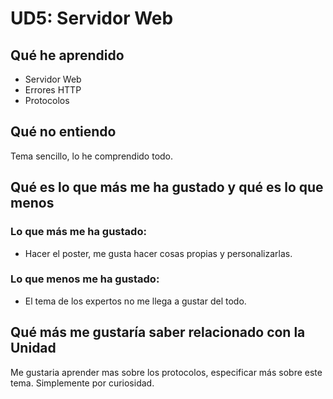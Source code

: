# UD5: Servidor Web

## Qué he aprendido
* Servidor Web
* Errores HTTP
* Protocolos
  
## Qué no entiendo
Tema sencillo, lo he comprendido todo.

## Qué es lo que más me ha gustado y qué es lo que menos
### Lo que más me ha gustado:
* Hacer el poster, me gusta hacer cosas propias y personalizarlas.
### Lo que menos me ha gustado:
* El tema de los expertos no me llega a gustar del todo.

## Qué más me gustaría saber relacionado con la Unidad
Me gustaria aprender mas sobre los protocolos, especificar más sobre este tema. Simplemente por curiosidad.
